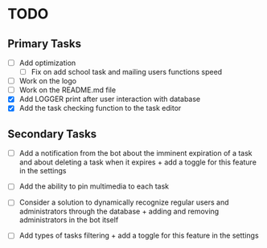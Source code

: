 # TODO
## Primary Tasks
- [ ] Add optimization
  - [ ] Fix on add school task and mailing users functions speed
- [ ] Work on the logo
- [ ] Work on the README.md file
- [x] Add LOGGER print after user interaction with database
- [x] Add the task checking function to the task editor
## Secondary Tasks
- [ ] Add a notification from the bot about the imminent expiration of a task and about deleting a task when it expires + add a toggle for this feature in the settings
- [ ] Add the ability to pin multimedia to each task
- [ ] Consider a solution to dynamically recognize regular users and administrators through the database + adding and removing administrators in the bot itself
- [ ] Add types of tasks filtering + add a toggle for this feature in the settings

